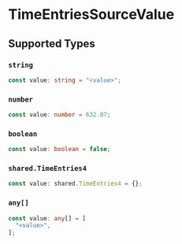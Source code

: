 # TimeEntriesSourceValue


## Supported Types

### `string`

```typescript
const value: string = "<value>";
```

### `number`

```typescript
const value: number = 632.07;
```

### `boolean`

```typescript
const value: boolean = false;
```

### `shared.TimeEntries4`

```typescript
const value: shared.TimeEntries4 = {};
```

### `any[]`

```typescript
const value: any[] = [
  "<value>",
];
```

